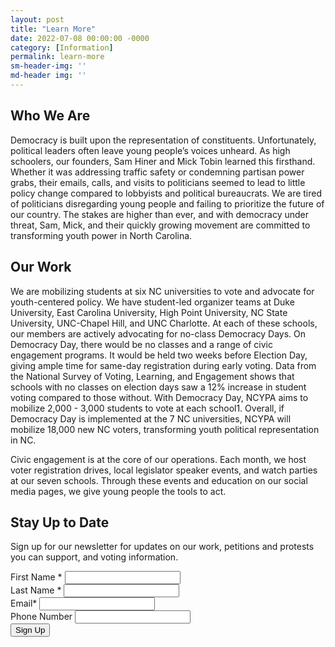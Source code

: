 ```yaml
---
layout: post
title: "Learn More"
date: 2022-07-08 00:00:00 -0000
category: [Information]
permalink: learn-more
sm-header-img: ''
md-header img: ''
---
```


## Who We Are

Democracy is built upon the representation of constituents. Unfortunately, political leaders often leave young people’s voices unheard. As high schoolers, our founders, Sam Hiner and Mick Tobin learned this firsthand. Whether it was addressing traffic safety or condemning partisan power grabs, their emails, calls, and visits to politicians seemed to lead to little policy change compared to lobbyists and political bureaucrats. We are tired of politicians disregarding young people and failing to prioritize the future of our country. The stakes are higher than ever, and with democracy under threat, Sam, Mick, and their quickly growing movement are committed to transforming youth power in North Carolina. 

## Our Work

We are mobilizing students at six NC universities to vote and advocate for youth-centered policy. We have student-led organizer teams at Duke University, East Carolina University, High Point University, NC State University, UNC-Chapel Hill, and UNC Charlotte. At each of these schools, our members are actively advocating for no-class Democracy Days. On Democracy Day, there would be no classes and a range of civic engagement programs. It would be held two weeks before Election Day, giving ample time for same-day registration during early voting. Data from the National Survey of Voting, Learning, and Engagement shows that schools with no classes on election days saw a 12% increase in student voting compared to those without. With Democracy Day, NCYPA aims to mobilize 2,000 - 3,000 students to vote at each school1. Overall, if Democracy Day is implemented at the 7 NC universities, NCYPA will mobilize 18,000 new NC voters, transforming youth political representation in NC. 

Civic engagement is at the core of our operations. Each month, we host voter registration drives, local legislator speaker events, and watch parties at our seven schools. Through these events and education on our social media pages, we give young people the tools to act.

## Stay Up to Date
Sign up for our newsletter for updates on our work, petitions and protests you can support, and voting information.

<form class="rendered-form" action="https://docs.google.com/forms/u/0/d/e/1FAIpQLSdirKg5havotWp2KCw5m9nAfdApCesO9lVnJ5zc8SwXRuffxA/formResponse"  method="post" target="hidden_iframe" onsubmit="submitted=true;">
    <div class="row">
        <div class="formbuilder-text form-group field-entry-273742155 col-xs-12 col-md-5">
            <label for="entry-273742155" class="formbuilder-text-label">First Name
                <span class="formbuilder-required">*</span></label>
            <input type="text" class="form-control" name="entry.273742155" access="false" id="entry-273742155" required="required" aria-required="true">
        </div>
        <div class="formbuilder-text form-group field-entry-439177223 col-xs-12 col-md-5 col-md-offset-2">
            <label for="entry-439177223" class="formbuilder-text-label">Last Name
                <span class="formbuilder-required">*</span></label>
            <input type="text" class="form-control" name="entry.439177223" access="false" id="entry-439177223" required="required" aria-required="true">
        </div>
    </div>
    <div class="formbuilder-text form-group field-entry-1357238476 col-xs-12">
        <label for="entry-1357238476" class="formbuilder-text-label">Email<span class="formbuilder-required">*</span></label>
        <input type="text" class="form-control" name="entry.1357238476" access="false" id="entry-1357238476" required="required" aria-required="true">
    </div>
    <div class="formbuilder-text form-group field-entry-1357718099 col-xs-12">
        <label for="entry-1357718099" class="formbuilder-text-label">Phone Number
        </label>
        <input type="text" class="form-control" name="entry.1357718099" access="false" id="entry-1357718099">
    </div>
    <div class="formbuilder-button form-group field-button-1657311047983">
        <div class="wrapper">
            <button type="submit" class="button btn-default btn" name="button-1657311047983" access="false" style="default" id="button-1657311047983">Sign Up</button>
        </div>
    </div>
</form>

<script type="text/javascript">var submitted=false;</script>
<iframe name="hidden_iframe" id="hidden_iframe" style="display:none;" onload="if(submitted)  {window.location='{{ site.url }}{{ page.url }}';}"></iframe>